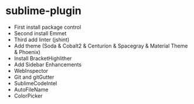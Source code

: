 # sublime-plugin

* First install package control
* Second install Emmet
* Third add linter (jshint)
* Add theme (Soda & Cobalt2 & Centurion & Spacegray & Material Theme & Phoenix)
* Install BracketHighlither
* Add Sidebar Enhancements
* WebInspector
* Git and gitGutter
* SublimeCodeIntel
* AutoFileName
* ColorPicker



